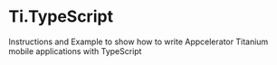 # Ti.TypeScript
Instructions and Example to show how to write Appcelerator Titanium mobile applications with TypeScript
